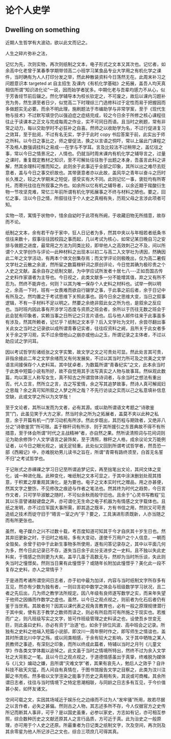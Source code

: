 # 论个人史学
## Dwelling on something

近期人生哲学有大波动，欲以此文而记之。

人生之碎片弥补之法，

记忆为先，次则实物，再次则纸制之文本，电子形式之文本又其次也。记忆者，如余高中化老曾于某春季学期带领高二小班学习某食品专业大学用之有机化学之课件，当时确有为人人打印分发之举，然此种散装资料今日荡然无在。此周末补习之问题意识本 targeted at 自主招生 及课内《有机化学基础》之拓展，盖吾人均天真相信所谓“知识进化论”一说，因而始学者犹多。中期化老与吾辈均感力不从心，似于芳香烃节前后辍之。然化学辅导本为校长钦定之，不可废之，故后以课内习题补充为务，然生源至者日少，似觉高二下时理综三门选修科过于定性而易于把握因而多做题实无必要。而余不明此理，施刷题法于市编助学与非常学案，至于《现代生物与技术》不过默写填空仍以强迫症之症结完成，较之今日余于所修之核心课程往往止于读课本之正文与完成每周之作业，实不可同日而语。且当时之刷题，常有非常之动力，每以交助学时不必狂补之自喜。然师之以收助学为名，不过行促进复习之效耳，至于批阅，不过有名无实，学子于此时 copy 书后答案于前，此实出于师之所料。以今日之事比之，师之督促法，换之以言语之恫吓，常以上届此门课程之不及格人数强调挂科之易成---在学与不学耳。言及比较法不过稍带之，盖忆往之事，常以今日之情景况之，人情也。仍就当时周末课内有机化学之辅导言之，过量之课时，重复既定教材之知识，至不可解处往往咎于出题之本身，吾虽言此科之讲解，然其余理科可推而知之。此则余于此事近乎全部之印象，其所以出之难尽去贬意者，盖与今日之事交织故也。其带褒意者亦以此故，盖风华之青年以奋斗之历时长久推之，较之大学期末之短促，感受实有大不同。此则记忆一事，褒贬均有所寄托，而寄托往往在所叙事之外也。如余所以忆有机之辅导者，以余近期于羧酸衍生物一节攻坚克难，常忆三年前所谓有机化学拓展事之不终与材料之陋也。要之，回忆之事，注以今日之情，所叙往往于个人史之真相有失，历观父母之言涉此项者可知。

实物一项，寓情于状物中，惜余自幼时于此项有所阙，于收藏旧物无所措意，故存而不论。

纸制之文本，余有若干存于家中，狂人日记者为多，然其中夹以与年相若者纸条书信往来数十，叙事往往因校园之事而起，几以考试为核心，如常记某日晚自习之安排与做题之进度，最常用之方法为同类比较，即举他人之高效刺己之不及，间以所谓个人文学创作与评论—此种材料之出现本以初二与高二入文学社为诱因，然确因此二年之文学活动，有两本个体文创集存焉；而文学评论则极晚出，仅为高二暑假文学社之云散之余波，然所留之数篇稼轩词之原创评论，今日觉其确为极珍贵之个人史之文献。盖余自存之纸制文献，为中学应试所发者十居七八---正如吾国古传之史料作家谱者为主导也。今日视之，此类文献多一分不能增其值，弃之又有所不忍为。然终不能弃也，何则？以其为唯一保存个人史料之材料也。试举一例以明之，余高一下时，班有一女畏难而欲自行辍学之事，于此事之前后者，余于日记中有所及之。然均置之于考试思维下关照此事也。因今日余之思维大变，当日之叙事逻辑，不有一手材料不足以明之。然要之余绝非叙此女之所为也，是叙余之反应也。当时班内因此事有开涉学习态度与资质之班会者，余所以于历往无数之班会于此会犹有印象者，实赖当事之日所记之只言片语也。后与他人邮件往来于此事虽多有涉及，然其所赖者，记忆乎？纸制之文本乎？后入文学社为文时，余尝尽翻出事关此女之当时之记录欲以成所谓青春记实者，往往叹资料之阙，且所关于此女者多关于余之学习观，实不过余借他山之崩亦或他山之玉，所谓记录之主体者，不过以助应试之学问耳。

因以考试哲学形诸纸张之文字实繁，故文学之文之可贵处可显。然此处言其可贵，非指余接此二年之文学余绪而又有何发展矣，不过以其当时力所可及之优美之文学语言间接保存个人史料耳。其中犹卓者，为数篇所谓“青春纪实”之文，此本余当时于此类中短篇小说有所好，故不自觉用其手法写真实之人物与故事耳。然纵观此数篇，均以第三人称写女生，真不知古之所谓宫体诗词者，与余当时之想法有重出否。代人立言，然所立之言，古之写爱情，余之写其追梦故事，然诗人真可解闺妇之思哉？余之真可知所叙之人梦之所之哉？不先行访谈之实而以己之私意填补信息空缺，此或文学之所以为文学哉！

至于文论者，其所以发而为文者，必有其源。或以助所谓语文考题之“诗歌鉴赏”门，此虽见笑于大方之家，然当时余之所为之拓展者，盖莫不夹以此种之私意，余于开篇有机一门学习动机有所涉。然此步既出，其历程与期效者，又绝非八分之“诗歌鉴赏”所可限。盖于稼秆词有所涉、则于其所援引之东晋典故不得不有所措意，至于体会所谓“时代之主战精神”者，亦自然之果。然所读清照词与花间词则沦为助余修饰个人文学语言之装饰矣，至于清照，稼秆之人格，成余议论文万能例证者，以今日之眼光视之，诚无足轻重。此处似又回到所谓考试哲学者，然吾恐一部《西厢记》中，亦难脱劝男儿读书之旨在，所谓“青霄有路终须至，白首无名誓不归”之考试哲学也。

于记账式之赤祼祼之学习日记至所谓追梦记实，再至拙笔出文论，其间文体之变化，诚一种进化哉。此种变化，唯纸制之文本可显之，于其中涂沫删划处观其措意，于积累之厚重观其演化，是为要也。电子之文本实时代之赠品，用之亦甚便，然其文字之整饬，不见修改之痕迹与作者之笔法也。然其终为时代之趋势，今日言作文者，只可学毕淑敏之随时，不可似余秋雨般守旧也。且余于“心灵书写教程”见其以乐音譬诸敲键盘之声，亦可谓化无生命之电子机器为有情感之文字载体也。且纸之发明，亦不过应军国大事所需，即其造之既丰，方有书信之用，然则又可苛责造纸之技术而徒守旧于“晤言一室之内”乎？要之，工具演进形质既新，人亦当随之而有所更张也。

虽然，电子媒介之兴不过数十载，考百度知道可知其于今才自庆其十岁生日也。然其弃旧更新之时，于旧时之格局，多有大变动，遂使千万用户之个人信息，一朝而全毁矣。余曾于初中于此新生事物多所使用，遂有问答记录存之，其中以平面几何为多，然今日此记录已不存，遂失当日余于此分支进步之一史料。且不独以失此史料矣，于情感之伤则更为大矣。盖平几虽于高数无与，然却为当时所乐谈，失此则失当时之憧憬矣。然则当日果有此憧憬乎？或随年长附加此憧憬乎？美化此一段不复存之史料，亦人之常情乎？

于是进而考诸所谓空间日志者，亦于初中最为加详，内容与当时纸制文字所存多有互见，然亦有少数为独有者，一则曰言初中数学之体会与班级数学学习状况，且二者之先后出，几为师之教学法所规定。因八年级有良师遂写数学之实，而来年失望于他师之因偱而作数学之虚也。虽然，以今日之观点视之，则前者为化石后者仍有鉴于当世焉。其故者何？因其以课代表之视角言教育也，必有一般之原理规律潜行于其中矣，使有志于教学之数师而读之，则必有所启而可有所施之于现实也。若推而广之，则凡班级写实之文字，皆可作班级管理之史料读之也，设使吾乡世变无巨，则此虽曰史料，亦必有资于“治道”也，如余于排位风波、高中班会之记录。所独有之史料之他端入短篇小说部，即汶川一周年祭时作之，即写师生之情谊也，盖其时所谓北川中学之殇，或以同类相感，于余有较大之影响，又于其中牺牲之某人民教师之事迹，有深刻之印象，而所以终成此篇者，特辅以当时之月刊《儿童文学》作各类文学体裁以追悼之。此文虽于当时之情境所特出，然终不过为余入文学社之大背影之一笔。且以今日之观点视之，于道德情感虽出于真挚，终难脱为媒体与《儿文》煸动之嫌，且所谓“灾难文学”者，其果有哀先人，勉后人之效乎？自许科技不敌天灾猛，而人间自有真情在，于图书馆报告文学之目察之，此类为汶川注脚之书充栋。然多极以文学渲染之能事于历史之真相有失，其说或可商榷。其余所谓日志者，往往与当时情境下之特定思潮相联，与同龄之日志多有互见，于今价值甚小矣，如怀友诸文。

空间可载之文，实因其场域近于娱乐化之边缘而不过为人“发牢骚”所用，故若尽据之以言作者，必失之甚偏。然则古之人物，其志述多所不存，今人仅据官方之史传所记而断其人事非，可乎？是以国史虽重，必参以家史，方志如有记，亦可相互参照，综合数种历史之文献还原其人之言行品质，方可近于真。此为治史之一般原理，亦可用于个人史之还原。所最重者为日记类之纸制文字，次及空间，再次则及其余零星为他人所记涉己之文也，综合三项庶几可得其真。


